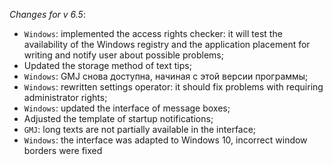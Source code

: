 _Changes for v 6.5_:
- `Windows`: implemented the access rights checker: it will test the availability of the Windows registry and the application placement for writing and notify user about possible problems;
- Updated the storage method of text tips;
- `Windows`: GMJ снова доступна, начиная с этой версии программы;
- `Windows`: rewritten settings operator: it should fix problems with requiring administrator rights;
- `Windows`: updated the interface of message boxes;
- Adjusted the template of startup notifications;
- `GMJ`: long texts are not partially available in the interface;
- `Windows`: the interface was adapted to Windows 10, incorrect window borders were fixed

